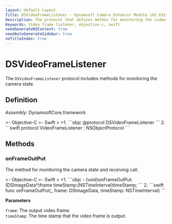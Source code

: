 ```yaml
---
layout: default-layout
Title: DSVideoFrameListener - Dynamsoft Camera Enhancer Module iOS Edition API Reference
Description: The protocol that defines methos for monitoring the video frame output.
Keywords: Video frame listener, objective-c, swift
needGenerateH3Content: true
needAutoGenerateSidebar: true
noTitleIndex: true
---
```


# DSVideoFrameListener

The `DSVideoFrameListener` protocol includes methods for monitoring the camera state.

## Definition

*Assembly:* DynamsoftCore.framework

<div class="sample-code-prefix"></div>
>- Objective-C
>- Swift
>
>1. 
```objc
@protocol DSVideoFrameListener <NSObject>
```
2. 
```swift
protocol VideoFrameListener : NSObjectProtocol
```

## Methods

### onFrameOutPut

The method for monitoring the camera state and receiving call.

<div class="sample-code-prefix"></div>
>- Objective-C
>- Swift
>
>1. 
```objc
- (void)onFrameOutPut:(DSImageData*)frame
            timeStamp:(NSTimeInterval)timeStamp;
```
2. 
```swift
func onFrameOutPut(_ frame: DSImageData, timeStamp: NSTimeInterval)
```

**Parameters**

`frame`: The output video frame.  
`timeStamp`: The time stamp that the video frame is output.
